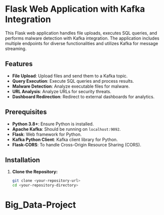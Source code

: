 # Flask Web Application with Kafka Integration

This Flask web application handles file uploads, executes SQL queries, and performs malware detection with Kafka integration. The application includes multiple endpoints for diverse functionalities and utilizes Kafka for message streaming.

## Features

- **File Upload**: Upload files and send them to a Kafka topic.
- **Query Execution**: Execute SQL queries and process results.
- **Malware Detection**: Analyze executable files for malware.
- **URL Analysis**: Analyze URLs for security threats.
- **Dashboard Redirection**: Redirect to external dashboards for analytics.

## Prerequisites

- **Python 3.8+**: Ensure Python is installed.
- **Apache Kafka**: Should be running on `localhost:9092`.
- **Flask**: Web framework for Python.
- **Kafka Python Client**: Kafka client library for Python.
- **Flask-CORS**: To handle Cross-Origin Resource Sharing (CORS).

## Installation

1. **Clone the Repository:**
   ```bash
   git clone <your-repository-url>
   cd <your-repository-directory>
# Big_Data-Project

